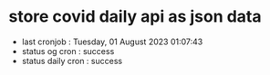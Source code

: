 # store covid daily api as json data

- last cronjob : Tuesday, 01 August 2023 01:07:43
- status og cron : success
- status daily cron : success
      
      